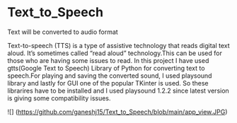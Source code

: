 # Text_to_Speech
Text  will be converted to audio format

Text-to-speech (TTS) is a type of assistive technology that reads digital text aloud. It’s sometimes called “read aloud” technology.This can be used for those who are having some issues to read.
In this project I have used gtts(Google Text to Speech) Library of Python for converting text to speech.For playing and saving the converted sound, I used playsound library and lastly for GUI one of the popular TKinter is used.
So these librarires have to be installed and I used playsound 1.2.2 since latest version is giving some compatibility issues.

![] (https://github.com/ganeshj15/Text_to_Speech/blob/main/app_view.JPG)
